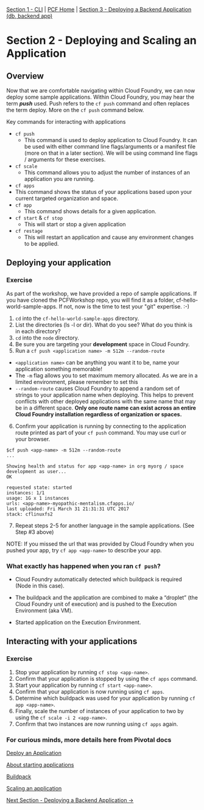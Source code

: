 [Section 1 - CLI](CLI.md) | [PCF Home](README.md) | [Section 3 - Deploying a Backend Application (db, backend app)](BackendService.md)

# Section 2 - Deploying and Scaling an Application

## Overview

Now that we are comfortable navigating within Cloud Foundry, we can now deploy some sample applications.  Within Cloud Foundry, you may hear the term _**push**_ used. Push refers to the `cf push` command and often replaces the term deploy.  More on the `cf push` command below.

Key commands for interacting with applications

* `cf push`  
  * This command is used to deploy application to Cloud Foundry.  It can be used with either command line flags/arguments or a manifest file (more on that in a later section).  We will be using command line flags / arguments for these exercises.
* `cf scale`  
  * This command allows you to adjust the number of instances of an application you are running.  
*  `cf apps`
  * This command shows the status of your applications based upon your current targeted organization and space.
* `cf app`
  * This command shows details for a given application.  
* `cf start` & `cf stop`
  * This will start or stop a given application
* `cf restage`
  * This will restart an application and cause any environment changes to be applied.

## Deploying your application

### Exercise

As part of the workshop, we have provided a repo of sample applications.  If you have cloned the PCFWorkshop repo, you will find it as a folder, cf-hello-world-sample-apps. If not, now is the time to test your "git" expertise. :-)

1. `cd` into the `cf-hello-world-sample-apps` directory.
2. List the directories (ls -l or dir). What do you see?  What do you think is in each directory?
3. `cd` into the `node` directory.
4. Be sure you are targeting your **development** space in Cloud Foundry.
5. Run a `cf push <application name> -m 512m --random-route`
  * `<application name>` can be anything you want it to be, name your application something memorable!
  * The `-m` flag allows you to set maximum memory allocated.  As we are in a limited environment, please remember to set this
  * `--random-route` causes Cloud Foundry to append a random set of strings to your application name when deploying.  This helps to prevent conflicts with other deployed applications with the same name that may be in a different space.  **Only one route name can exist across an entire Cloud Foundry installation regardless of organization or spaces.**
6. Confirm your application is running by connecting to the application route printed as part of your `cf push` command.  You may use curl or your browser.

  ```
  $cf push <app-name> -m 512m --random-route
  ...

  Showing health and status for app <app-name> in org myorg / space development as user...
  OK

  requested state: started
  instances: 1/1
  usage: 1G x 1 instances
  urls: <app-name>-myopathic-mentalism.cfapps.io/
  last uploaded: Fri March 31 21:31:31 UTC 2017
  stack: cflinuxfs2
  ```
7. Repeat steps 2-5 for another language in the sample applications. (See Step #3 above)

NOTE: If you missed the url that was provided by Cloud Foundry when you pushed your app, try `cf app <app-name>` to describe your app.

### What exactly has happened when you ran `cf push`?

* Cloud Foundry automatically detected  which buildpack is required (Node in this case).

* The buildpack and the application are combined to make  a “droplet” (the Cloud Foundry unit of execution) and is pushed  to the Execution Environment (aka VM).

* Started application on the Execution Environment.

## Interacting with your applications

### Exercise

1. Stop your application by running `cf stop <app-name>`.
2. Confirm that your application is stopped by using the `cf apps` command.
3. Start your application by running `cf start <app-name>`.
4. Confirm that your application is now running using `cf apps`.
5. Determine which buildpack was used for your application by running `cf app <app-name>`.
6. Finally, scale the number of instances of your application to two by using the `cf scale -i 2 <app-name>`.
7. Confirm that two instances are now running using `cf apps` again.

### For curious minds, more details here from Pivotal docs
[Deploy an Application](https://docs.pivotal.io/pivotalcf/devguide/deploy-apps/deploy-app.html)

[About starting applications](https://docs.pivotal.io/pivotalcf/devguide/deploy-apps/app-startup.html)

[Buildpack](https://docs.pivotal.io/pivotalcf/buildpacks/index.html)

[Scaling an application](https://docs.pivotal.io/pivotalcf/devguide/deploy-apps/cf-scale.html)


[Next Section - Deploying a Backend Application ->](BackendService.md)
